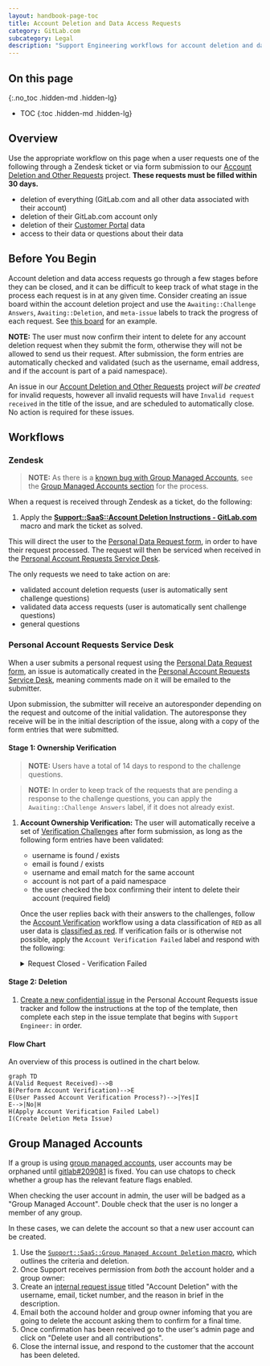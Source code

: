 ```yaml
---
layout: handbook-page-toc
title: Account Deletion and Data Access Requests
category: GitLab.com
subcategory: Legal
description: "Support Engineering workflows for account deletion and data access requests"
---
```


## On this page
{:.no_toc .hidden-md .hidden-lg}

- TOC
{:toc .hidden-md .hidden-lg}

## Overview

Use the appropriate workflow on this page when a user requests one of the following through a Zendesk ticket or via form submission to our [Account Deletion and Other Requests](https://gitlab.com/gitlab-com/gdpr-request/issues/service_desk) project. **These requests must be filled within 30 days.**

- deletion of everything (GitLab.com and all other data associated with their account)
- deletion of their GitLab.com account only
- deletion of their [Customer Portal](http://customers.gitlab.com/) data
- access to their data or questions about their data

## Before You Begin

Account deletion and data access requests go through a few stages before they can be closed, and it can be difficult to keep track of what stage in the process each request is in at any given time. Consider creating an issue board within the account deletion project and use the `Awaiting::Challenge Answers`, `Awaiting::Deletion`, and `meta-issue` labels to track the progress of each request. See [this board](https://gitlab.com/gitlab-com/gdpr-request/-/boards/2316580?assignee_username=tristan&) for an example.

**NOTE:** The user must now confirm their intent to delete for any account deletion request when they submit the form, otherwise they will not be allowed to send us their request. After submission, the form entries are automatically checked and validated (such as the username, email address, and if the account is part of a paid namespace).

An issue in our [Account Deletion and Other Requests](https://gitlab.com/gitlab-com/gdpr-request/issues/service_desk) project *will be created* for invalid requests, however all invalid requests will have `Invalid request received` in the title of the issue, and are scheduled to automatically close. No action is required for these issues.

## Workflows

### Zendesk

>**NOTE:** As there is a [known bug with Group Managed Accounts](https://gitlab.com/gitlab-org/gitlab/-/issues/209081), see the [Group Managed Accounts section](#group-managed-accounts) for the process.

When a request is received through Zendesk as a ticket, do the following:

1. Apply the [**Support::SaaS::Account Deletion Instructions - GitLab.com**](https://gitlab.zendesk.com/agent/admin/macros/360027176693) macro and mark the ticket as solved.

This will direct the user to the [Personal Data Request form](https://gitlab-com.gitlab.io/support/support-ops/account-deletion-form-temp/), in order to have their request processed. The request will then be serviced when received in the [Personal Account Requests Service Desk](https://gitlab.com/gitlab-com/gdpr-request/issues/service_desk). 

The only requests we need to take action on are:

- validated account deletion requests (user is automatically sent challenge questions)
- validated data access requests (user is automatically sent challenge questions)
- general questions


### Personal Account Requests Service Desk

When a user submits a personal request using the [Personal Data Request form](https://gitlab-com.gitlab.io/support/support-ops/account-deletion-form-temp/),  an issue is automatically created in the [Personal Account Requests Service Desk](https://gitlab.com/gitlab-com/gdpr-request/-/issues/service_desk), meaning comments made on it will be emailed to the submitter.

Upon submission, the submitter will receive an autoresponder depending on the request and outcome of the initial validation. The autoresponse they receive will be in the initial description of the issue, along with a copy of the form entries that were submitted.

#### **Stage 1: Ownership Verification**

>**NOTE:** Users have a total of 14 days to respond to the challenge questions.

>**NOTE:** In order to keep track of the requests that are pending a response to the challenge questions, you can apply the `Awaiting::Challenge Answers` label, if it does not already exist.

1. **Account Ownership Verification:**
   The user will automatically receive a set of [Verification Challenges](https://gitlab.com/gitlab-com/support/internal-requests/-/wikis/Account-Verification-Challenges) after form submission, as long as the following form entries have been validated:
   - username is found / exists
   - email is found / exists
   - username and email match for the same account
   - account is not part of a paid namespace
   - the user checked the box confirming their intent to delete their account (required field)
   
   Once the user replies back with their answers to the challenges, follow the [Account Verification](https://about.gitlab.com/handbook/support/workflows/account_verification.html#if-the-user-responds-with-the-need-for-further-verification-by-answering-the-challenges) workflow using a data classification of `RED` as all user data is [classified as red](https://docs.google.com/spreadsheets/d/1eNuSLuBcZWQe13SV1TfEjtNdCOZw7G7ofY9A42Y0sPA/edit#gid=797822036). If verification fails or is otherwise not possible, apply the `Account Verification Failed` label and respond with the following:

   <details>
     <summary markdown="span">Request Closed - Verification Failed</summary>

     <p>Greetings,</p>

     <p>Unfortunately, your answers to our verification challenges have failed, so your request for account deletion is denied. This issue will be closed.</p>

     <p>Regards,</p>
   </details>


#### **Stage 2: Deletion**

1. [Create a new confidential issue](https://gitlab.com/gitlab-com/gdpr-request/issues/new?issuable_template=deletion_meta_issue) in the Personal Account Requests issue tracker and follow the instructions at the top of the template, then complete each step in the issue template that begins with `Support Engineer:` in order.

#### Flow Chart

An overview of this process is outlined in the chart below.

```mermaid
graph TD
A(Valid Request Received)-->B
B(Perform Account Verification)-->E
E(User Passed Account Verification Process?)-->|Yes|I
E-->|No|H
H(Apply Account Verification Failed Label)
I(Create Deletion Meta Issue)
```

## Group Managed Accounts

If a group is using [group managed accounts](https://docs.gitlab.com/ee/user/group/saml_sso/group_managed_accounts.html), user accounts may be orphaned until [gitlab#209081](https://gitlab.com/gitlab-org/gitlab/-/issues/209081) is fixed. You can use chatops to check whether a group has the relevant feature flags enabled.

When checking the user account in admin, the user will be badged as a "Group Managed Account". Double check that the user is no longer a member of any group.

In these cases, we can delete the account so that a new user account can be created.

1. Use the [`Support::SaaS::Group Managed Account Deletion` macro](https://gitlab.com/search?utf8=%E2%9C%93&group_id=2573624&project_id=17008590&scope=&search_code=true&snippets=false&repository_ref=master&nav_source=navbar&search=id%3A+360073474899), which outlines the criteria and deletion.
1. Once Support receives permission from *both* the account holder and a group owner:
1. Create an [internal request issue](https://gitlab.com/gitlab-com/support/internal-requests/-/issues/new) titled "Account Deletion" with the username, email, ticket number, and the reason in brief in the description.
1. Email both the accound holder and group owner infoming that you are going to delete the account asking them to confirm for a final time.
1. Once confirmation has been received go to the user's admin page and click on "Delete user and all contributions".
1. Close the internal issue, and respond to the customer that the account has been deleted.
